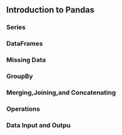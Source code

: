 
## Introduction to Pandas

  ### Series
  ### DataFrames
  ### Missing Data
  ### GroupBy
  ### Merging,Joining,and Concatenating
  ### Operations
  ### Data Input and Outpu
